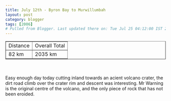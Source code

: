 ```yaml
---
title: July 12th - Byron Bay to Murwillumbah
layout: post
category: blogger
tags: [2006]
# Pulled from Blogger. Last updated there on: Tue Jul 25 04:12:00 IST 2006
---
```

<TABLE BORDER="1"><TR><TD>Distance</TD><TD>Overall Total</TD></TR><TR><TD>82 km</TD><TD>2035 km</TD></TR></TABLE><br /><br />Easy enough day today cutting inland towards an acient volcano crater, the dirt road climb over the crater rim and descent was interesting. Mr Warning is the original centre of the volcano, and the only piece of rock that has not been eroided.<br /><br /><a onblur="try {parent.deselectBloggerImageGracefully();} catch(e) {}" href="http://photos1.blogger.com/blogger/916/2956/1600/IMG_1384.1.jpg"><img style="display:block; margin:0px auto 10px; text-align:center;cursor:pointer; cursor:hand;" src="http://photos1.blogger.com/blogger/916/2956/320/IMG_1384.1.jpg" border="0" alt="" /></a>
